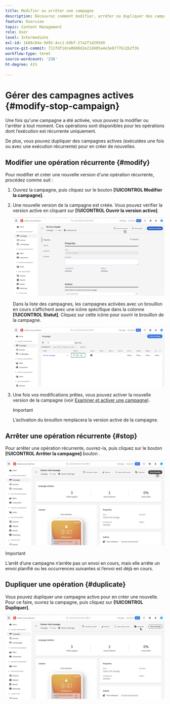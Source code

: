 ```yaml
---
title: Modifier ou arrêter une campagne
description: Découvrez comment modifier, arrêter ou dupliquer des campagnes actives dans [!DNL Journey Optimizer]
feature: Overview
topic: Content Management
role: User
level: Intermediate
exl-id: 1b88c84e-9d92-4cc1-b9bf-27a2f1d29569
source-git-commit: 711fdf1dce0688d2e21d405a4e3e8777612b2f3b
workflow-type: tm+mt
source-wordcount: '236'
ht-degree: 41%

---
```


# Gérer des campagnes actives {#modify-stop-campaign}

Une fois qu&#39;une campagne a été activée, vous pouvez la modifier ou l&#39;arrêter à tout moment. Ces opérations sont disponibles pour les opérations dont l’exécution est récurrente uniquement.

De plus, vous pouvez dupliquer des campagnes actives (exécutées une fois ou avec une exécution récurrente) pour en créer de nouvelles.

## Modifier une opération récurrente {#modify}

Pour modifier et créer une nouvelle version d&#39;une opération récurrente, procédez comme suit :

1. Ouvrez la campagne, puis cliquez sur le bouton **[!UICONTROL Modifier la campagne]**.

1. Une nouvelle version de la campagne est créée. Vous pouvez vérifier la version active en cliquant sur **[!UICONTROL Ouvrir la version active]**.

   ![](assets/create-campaign-draft.png)

   Dans la liste des campagnes, les campagnes activées avec un brouillon en cours s’affichent avec une icône spécifique dans la colonne **[!UICONTROL Statut]**. Cliquez sur cette icône pour ouvrir le brouillon de la campagne.

   ![](assets/create-campaign-edit-list.png)

1. Une fois vos modifications prêtes, vous pouvez activer la nouvelle version de la campagne (voir [Examiner et activer une campagne](create-campaign.md#review-activate)).

   >[!IMPORTANT]
   >
   >L’activation du brouillon remplacera la version active de la campagne.

## Arrêter une opération récurrente {#stop}

Pour arrêter une opération récurrente, ouvrez-la, puis cliquez sur le bouton **[!UICONTROL Arrêter la campagne]** bouton .

![](assets/create-campaign-stop.png)

>[!IMPORTANT]
>
>L’arrêt d’une campagne n’arrête pas un envoi en cours, mais elle arrête un envoi planifié ou les occurrences suivantes si l’envoi est déjà en cours.

<!-- inbound campaign (inapp): can stop and resume -->

## Dupliquer une opération {#duplicate}

Vous pouvez dupliquer une campagne active pour en créer une nouvelle. Pour ce faire, ouvrez la campagne, puis cliquez sur **[!UICONTROL Dupliquer]**.

![](assets/create-campaign-duplicate.png)
